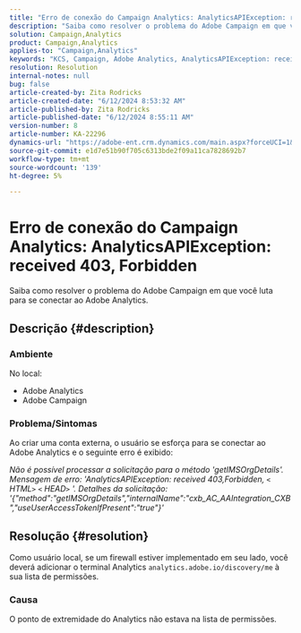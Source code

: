 ```yaml
---
title: "Erro de conexão do Campaign Analytics: AnalyticsAPIException: received 403, Forbidden"
description: "Saiba como resolver o problema do Adobe Campaign em que você luta para se conectar ao Adobe Analytics."
solution: Campaign,Analytics
product: Campaign,Analytics
applies-to: "Campaign,Analytics"
keywords: "KCS, Campaign, Adobe Analytics, AnalyticsAPIException: received 403, Forbidden, error, creating external account"
resolution: Resolution
internal-notes: null
bug: false
article-created-by: Zita Rodricks
article-created-date: "6/12/2024 8:53:32 AM"
article-published-by: Zita Rodricks
article-published-date: "6/12/2024 8:55:11 AM"
version-number: 8
article-number: KA-22296
dynamics-url: "https://adobe-ent.crm.dynamics.com/main.aspx?forceUCI=1&pagetype=entityrecord&etn=knowledgearticle&id=66ac8339-9928-ef11-840b-000d3a372703"
source-git-commit: e1d7e51b90f705c6313bde2f09a11ca7828692b7
workflow-type: tm+mt
source-wordcount: '139'
ht-degree: 5%

---
```


# Erro de conexão do Campaign Analytics: AnalyticsAPIException: received 403, Forbidden


Saiba como resolver o problema do Adobe Campaign em que você luta para se conectar ao Adobe Analytics.

## Descrição {#description}


### <b>Ambiente</b>

No local:

- Adobe Analytics
- Adobe Campaign


### Problema/Sintomas

Ao criar uma conta externa, o usuário se esforça para se conectar ao Adobe Analytics e o seguinte erro é exibido:

*Não é possível processar a solicitação para o método &#39;getIMSOrgDetails&#39;. Mensagem de erro: &#39;AnalyticsAPIException: received 403,Forbidden, `<` HTML`>` `<` HEAD`>` &#39;. Detalhes da solicitação: &#39;{&quot;method&quot;:&quot;getIMSOrgDetails&quot;,&quot;internalName&quot;:&quot;cxb_AC_AAIntegration_CXB&quot;,&quot;useUserAccessTokenIfPresent&quot;:&quot;true&quot;}&#39;*


## Resolução {#resolution}


Como usuário local, se um firewall estiver implementado em seu lado, você deverá adicionar o terminal Analytics `analytics.adobe.io/discovery/me` à sua lista de permissões.

### Causa

O ponto de extremidade do Analytics não estava na lista de permissões.
